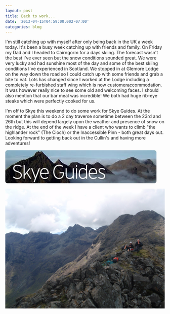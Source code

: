```yaml
---
layout: post
title: Back to work...
date: '2013-04-15T04:59:00.002-07:00'
categories: blog
---
```


I'm still catching up with myself after only being back in the UK a week today. It's been a busy week catching up with friends and family. On Friday my Dad and I headed to Cairngorm for a days skiing. The forecast wasn't the best I've ever seen but the snow conditions sounded great. We were very lucky and had sunshine most of the day and some of the best skiing conditions I've experienced in Scotland. We stopped in at Glemore Lodge on the way down the road so I could catch up with some friends and grab a bite to eat. Lots has changed since I worked at the Lodge including a completely re-furbished staff wing which is now customeraccommodation. It was however really nice to see some old and welcoming faces. I should also mention that our bar meal was incredible! We both had huge rib-eye steaks which were perfectly cooked for us.

I'm off to Skye this weekend to do some work for Skye Guides. At the moment the plan is to do a 2 day traverse sometime between the 23rd and 26th but this will depend largely upon the weather and presence of snow on the ridge. At the end of the week I have a client who wants to climb "the highlander rock" (The Cioch) or the Inaccessible Pinn - both great days out. Looking forward to getting back out in the Cullin's and having more adventures!

![A photo](/photos/blogger-posts/images.jpeg)

![A photo](/photos/blogger-posts/SkyeRidge6-2011+(19).JPG)
